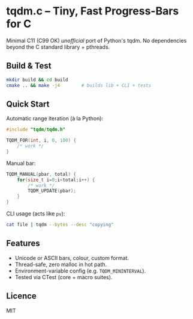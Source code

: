 # tqdm.c – Tiny, Fast Progress-Bars for C

Minimal C11 (C99 OK) *unofficial* port of Python's tqdm.  No dependencies beyond the C standard library + pthreads.

## Build & Test

```bash
mkdir build && cd build
cmake .. && make -j4        # builds lib + CLI + tests
```

## Quick Start

Automatic range iteration (à la Python):
```c
#include "tqdm/tqdm.h"

TQDM_FOR(int, i, 0, 100) {
    /* work */
}
```
Manual bar:
```c
TQDM_MANUAL(pbar, total) {
    for(size_t i=0;i<total;i++) {
        /* work */
        TQDM_UPDATE(pbar);
    }
}
```
CLI usage (acts like `pv`):
```bash
cat file | tqdm --bytes --desc "copying"
```

## Features
* Unicode or ASCII bars, colour, custom format.
* Thread-safe, zero malloc in hot path.
* Environment-variable config (e.g. `TQDM_MININTERVAL`).
* Tested via CTest (core + macro suites).

## Licence
MIT
